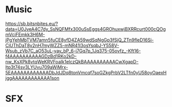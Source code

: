 # Music

https://sb.bitsnbites.eu/?data=U0JveA4C7dy_SsNQFMfx300uSsEggs4GROhuxwjBXRRcurt000cQOgmVciFEmkk3H6M-jPgYehMbTVM7amn5fuCE8yfD4ZA59wdSqNgGp3fSjQ_ZTn9fleD16Si-CiUThDaT8y2nH7myWZZ5-mNR41l3osYsqbJ-Y558V-Wsub_zVb7C_aO53uL-yay_bP_6-j7Gq7p_1Jq375-05ovfz_-Kft16-f4AAAAAAAAAAGDzBd1RKo2kD-nw_KsXPk8vtqWeKRVFoaIk1elczQkBAAAAAAAAAACwXgapD-ltp3t74sv3LYUvu709aWiMrx-5EAAAAAAAAAAAADbJdJDq8tonVmcqf7soGZkgPrbV2LTfn0yU58oyOaexHjggAAAAAAAAAAAA1son

# SFX
